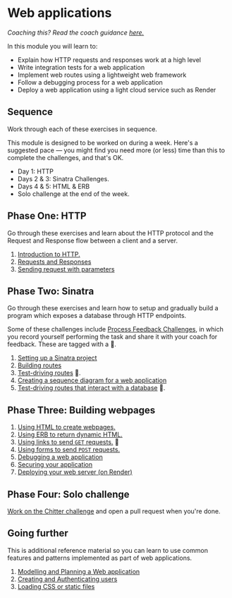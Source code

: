 # Web applications

_Coaching this? Read the coach guidance
[here.](https://github.com/makersacademy/slug/blob/main/materials/universe/distributed_applications/web_applications/HOW_TO_COACH.x.md)_

In this module you will learn to:
  * Explain how HTTP requests and responses work at a high level
  * Write integration tests for a web application
  * Implement web routes using a lightweight web framework
  * Follow a debugging process for a web application
  * Deploy a web application using a light cloud service such as Render

## Sequence

Work through each of these exercises in sequence.

This module is designed to be worked on during a week. Here's a suggested pace — you might
find you need more (or less) time than this to complete the challenges, and that's OK.
 * Day 1: HTTP
 * Days 2 & 3: Sinatra Challenges.
 * Days 4 & 5: HTML & ERB
 * Solo challenge at the end of the week.

## Phase One: HTTP

Go through these exercises and learn about the HTTP protocol and the Request and Response
flow between a client and a server.

1. [Introduction to HTTP.](./http_bites/01_intro_to_http.md)
2. [Requests and Responses](./http_bites/02_requests_and_responses.md)
3. [Sending request with parameters](./http_bites/03_request_parameters.md)

## Phase Two: Sinatra

Go through these exercises and learn how to setup and gradually build a program which
exposes a database through HTTP endpoints.

Some of these challenges include [Process Feedback
Challenges](https://github.com/makersacademy/golden-square/blob/main/pills/process_feedback_challenges.md),
in which you record yourself performing the task and share it with your coach for
feedback. These are tagged with a 📡.

1. [Setting up a Sinatra project](./challenges/01_setting_up_sinatra_project.md)
2. [Building routes](./challenges/02_building_a_route.md)
3. [Test-driving routes](./challenges/03_test_driving_a_route.md) 📡.
4. [Creating a sequence diagram for a web application](./challenges/04_creating_a_sequence_diagram.md)
5. [Test-driving routes that interact with a database](./challenges/05_test_driving_route_with_database.md) 📡.

## Phase Three: Building webpages

1. [Using HTML to create webpages.](./html_challenges/01_page_structure.md)
2. [Using ERB to return dynamic HTML.](./html_challenges/02_using_erb_dynamic_page.md)
3. [Using links to send `GET` requests.](./html_challenges/03_using_links.md) 📡
4. [Using forms to send `POST` requests.](./html_challenges/04_using_forms.md) 
5. [Debugging a web application](./html_challenges/05_debugging.md)
6. [Securing your application](./html_challenges/06_securing_user_input.md)
6. [Deploying your web server (on Render)](./html_challenges/07_deploying_render.md)

## Phase Four: Solo challenge

[Work on the Chitter challenge](https://github.com/makersacademy/chitter-challenge) and
open a pull request when you're done.

<!-- OMITTED -->

## Going further

This is additional reference material so you can learn to use common features and patterns
implemented as part of web applications.

1. [Modelling and Planning a Web application](./pills/modelling_and_planning_web_application.md)
2. [Creating and Authenticating users](./pills/user_authentication.md)
3. [Loading CSS or static files](./pills/loading_css_or_static_files.md)

